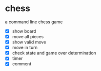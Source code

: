 # chess
a command line chess game

- [x] show board
- [x] move all pieces
- [x] show valid move
- [x] move in turn 
- [x] check state and game over determination
- [x] timer
- [x] comment
